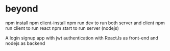 # beyond
npm install 
npm client-install
npm run dev to run both server and client
npm run client to run react
npm start to run server (nodejs)



A login signup app with jwt authentication with ReactJs as front-end and nodejs as backend
